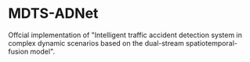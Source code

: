# MDTS-ADNet
Offcial implementation of "Intelligent traffic accident detection system in complex dynamic scenarios based on the dual-stream spatiotemporal-fusion model".
